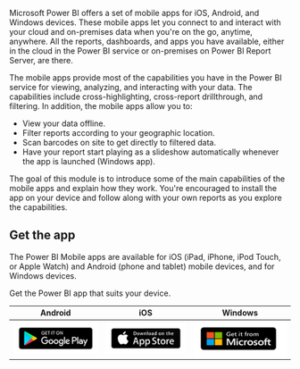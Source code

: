 Microsoft Power BI offers a set of mobile apps for iOS, Android, and Windows devices. These mobile apps let you connect to and interact with your cloud and on-premises data when you're on the go, anytime, anywhere. All the reports, dashboards, and apps you have available, either in the cloud in the Power BI service or on-premises on Power BI Report Server, are there.

The mobile apps provide most of the capabilities you have in the Power BI service for viewing, analyzing, and interacting with your data. The capabilities include cross-highlighting, cross-report drillthrough, and filtering. In addition, the mobile apps allow you to:
* View your data offline.
* Filter reports according to your geographic location.
* Scan barcodes on site to get directly to filtered data.
* Have your report start playing as a slideshow automatically whenever the app is launched (Windows app).

The goal of this module is to introduce some of the main capabilities of the mobile apps and explain how they work. You're encouraged to install the app on your device and follow along with your own reports as you explore the capabilities.

## Get the app

The Power BI Mobile apps are available for iOS (iPad, iPhone, iPod Touch, or Apple Watch) and Android (phone and tablet) mobile devices, and for Windows devices.

Get the Power BI app that suits your device.


|Android  |iOS  |Windows  |
|---------|---------|---------|
|[![Image of link logo for Android app.](../media/1-power-bi-mobile-apps/android-store-hotlink.png)](https://go.microsoft.com/fwlink/?LinkId=544867)     |[![Image of link logo for iOS app.](../media/1-power-bi-mobile-apps/app-store-hotlink.png)](https://go.microsoft.com/fwlink/?LinkId=526218)         |[![Image of link logo for Windows app.](../media/1-power-bi-mobile-apps/windows-store-hotlink.png)](https://go.microsoft.com/fwlink/?LinkId=526478)         |
